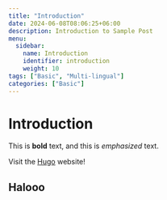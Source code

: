```yaml
---
title: "Introduction"
date: 2024-06-08T08:06:25+06:00
description: Introduction to Sample Post
menu:
  sidebar:
    name: Introduction
    identifier: introduction
    weight: 10
tags: ["Basic", "Multi-lingual"]
categories: ["Basic"]
---
```


# Introduction

This is **bold** text, and this is *emphasized* text.

Visit the [Hugo](https://gohugo.io) website!

## Halooo
